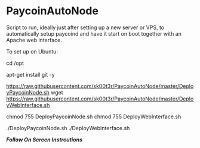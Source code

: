 # PaycoinAutoNode
Script to run, ideally just after setting up a new server or VPS, to automatically setup paycoind and have it start on boot together with an Apache web interface.

To set up on Ubuntu:

cd /opt

apt-get install git -y

https://raw.githubusercontent.com/sk00t3r/PaycoinAutoNode/master/DeployPaycoinNode.sh
wget https://raw.githubusercontent.com/sk00t3r/PaycoinAutoNode/master/DeployWebInterface.sh

chmod 755 DeployPaycoinNode.sh
chmod 755 DeployWebInterface.sh

./DeployPaycoinNode.sh
./DeployWebInterface.sh

*****Follow On Screen Instrcutions*****
